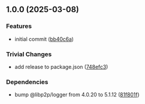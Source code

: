 ## 1.0.0 (2025-03-08)


### Features

* initial commit ([bb40c6a](https://github.com/dozyio/js-libp2p-middleware-registrar/commit/bb40c6a5c8747832e3bc23dfa49a3c002ebec26e))


### Trivial Changes

* add release to package.json ([748efc3](https://github.com/dozyio/js-libp2p-middleware-registrar/commit/748efc3adf1ada8b0f70b613055f7b384eef39f7))


### Dependencies

* bump @libp2p/logger from 4.0.20 to 5.1.12 ([81f801f](https://github.com/dozyio/js-libp2p-middleware-registrar/commit/81f801f44e4cc6b4bfc4a01b45dd70c3c6600ef1))
